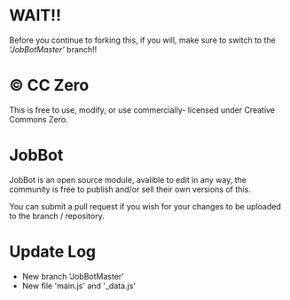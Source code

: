 # WAIT!!

Before you continue to forking this, if you will, make sure to switch to the _'JobBotMaster'_ branch!!

# © CC Zero

This is free to use, modify, or use commercially- licensed under Creative Commons Zero.

# JobBot

JobBot is an open source module, avalible to edit in any way, the community is free to publish and/or sell their own versions of this.

You can submit a pull request if you wish for your changes to be uploaded to the branch / repository.

# Update Log

   * New branch 'JobBotMaster'
   * New file 'main.js' and '_data.js'

